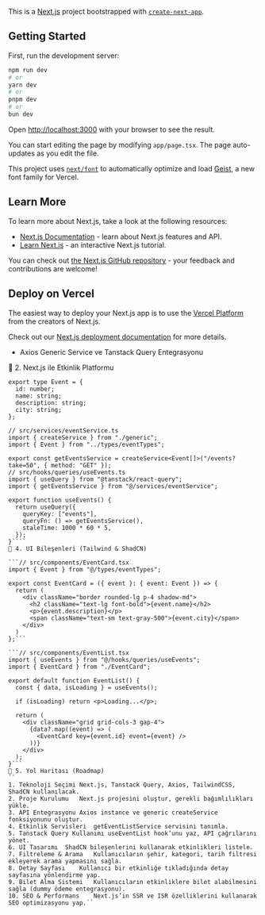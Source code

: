 This is a [Next.js](https://nextjs.org) project bootstrapped with [`create-next-app`](https://nextjs.org/docs/app/api-reference/cli/create-next-app).

## Getting Started

First, run the development server:

```bash
npm run dev
# or
yarn dev
# or
pnpm dev
# or
bun dev
```

Open [http://localhost:3000](http://localhost:3000) with your browser to see the result.

You can start editing the page by modifying `app/page.tsx`. The page auto-updates as you edit the file.

This project uses [`next/font`](https://nextjs.org/docs/app/building-your-application/optimizing/fonts) to automatically optimize and load [Geist](https://vercel.com/font), a new font family for Vercel.

## Learn More

To learn more about Next.js, take a look at the following resources:

- [Next.js Documentation](https://nextjs.org/docs) - learn about Next.js features and API.
- [Learn Next.js](https://nextjs.org/learn) - an interactive Next.js tutorial.

You can check out [the Next.js GitHub repository](https://github.com/vercel/next.js) - your feedback and contributions are welcome!

## Deploy on Vercel

The easiest way to deploy your Next.js app is to use the [Vercel Platform](https://vercel.com/new?utm_medium=default-template&filter=next.js&utm_source=create-next-app&utm_campaign=create-next-app-readme) from the creators of Next.js.

Check out our [Next.js deployment documentation](https://nextjs.org/docs/app/building-your-application/deploying) for more details.

- Axios Generic Service ve Tanstack Query Entegrasyonu


📌 2. Next.js ile Etkinlik Platformu



````// src/types/eventTypes.ts
export type Event = {
  id: number;
  name: string;
  description: string;
  city: string;
};

// src/services/eventService.ts
import { createService } from "./generic";
import { Event } from "../types/eventTypes";

export const getEventsService = createService<Event[]>("/events?take=50", { method: "GET" });
// src/hooks/queries/useEvents.ts
import { useQuery } from "@tanstack/react-query";
import { getEventsService } from "@/services/eventService";

export function useEvents() {
  return useQuery({
    queryKey: ["events"],
    queryFn: () => getEventsService(),
    staleTime: 1000 * 60 * 5,
  });
}````
🎨 4. UI Bileşenleri (Tailwind & ShadCN)

```// src/components/EventCard.tsx
import { Event } from "@/types/eventTypes";

export const EventCard = ({ event }: { event: Event }) => {
  return (
    <div className="border rounded-lg p-4 shadow-md">
      <h2 className="text-lg font-bold">{event.name}</h2>
      <p>{event.description}</p>
      <span className="text-sm text-gray-500">{event.city}</span>
    </div>
  )
};```

```// src/components/EventList.tsx
import { useEvents } from "@/hooks/queries/useEvents";
import { EventCard } from "./EventCard";

export default function EventList() {
  const { data, isLoading } = useEvents();

  if (isLoading) return <p>Loading...</p>;

  return (
    <div className="grid grid-cols-3 gap-4">
      {data?.map((event) => (
        <EventCard key={event.id} event={event} />
      ))}
    </div>
  );
}```
📅 5. Yol Haritası (Roadmap)
``
1. Teknoloji Seçimi	Next.js, Tanstack Query, Axios, TailwindCSS, ShadCN kullanılacak.
2. Proje Kurulumu	Next.js projesini oluştur, gerekli bağımlılıkları yükle.
3. API Entegrasyonu	Axios instance ve generic createService fonksiyonunu oluştur.
4. Etkinlik Servisleri	getEventListService servisini tanımla.
5. Tanstack Query Kullanımı	useEventList hook’unu yaz, API çağrılarını yönet.
6. UI Tasarımı	ShadCN bileşenlerini kullanarak etkinlikleri listele.
7. Filtreleme & Arama	Kullanıcıların şehir, kategori, tarih filtresi ekleyerek arama yapmasını sağla.
8. Detay Sayfası	Kullanıcı bir etkinliğe tıkladığında detay sayfasına yönlendirme yap.
9. Bilet Alma Sistemi	Kullanıcıların etkinliklere bilet alabilmesini sağla (dummy ödeme entegrasyonu).
10. SEO & Performans	Next.js’in SSR ve ISR özelliklerini kullanarak SEO optimizasyonu yap.``

